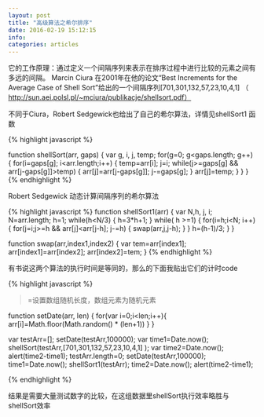 ```yaml
---
layout: post
title: "高级算法之希尔排序"
date: 2016-02-19 15:12:15 
info: 
categories: articles
---
```

它的工作原理：通过定义一个间隔序列来表示在排序过程中进行比较的元素之间有多远的间隔。
Marcin Ciura 在2001年在他的论文“Best Increments for the Average Case of Shell Sort”给出的一个间隔序列[701,301,132,57,23,10,4,1] （ http://sun.aei.polsl.pl/~mciura/publikacje/shellsort.pdf）

不同于Ciura，Robert Sedgewick也给出了自己的希尔算法，详情见shellSort1 函数

{% highlight javascript %}

function shellSort(arr, gaps) {
    var g, i, j, temp;
    for(g=0; g<gaps.length; g++) {
        for(i=gaps[g]; i<arr.length;i++) {
            temp=arr[i];
            j=i;
            while(j>=gaps[g] && arr[j-gaps[g]]>temp) {
                arr[j]=arr[j-gaps[g]];
                 j-=gaps[g];
            }
            arr[j]=temp;
        }
    }
}
{% endhighlight %}

Robert Sedgewick 动态计算间隔序列的希尔算法

{% highlight javascript %}
function shellSort1(arr) {
    var N,h, j, i;
    N=arr.length;
    h=1;
    while(h<N/3) {
        h=3*h+1;
    }
    while( h >=1) {
        for(i=h;i<N; i++) {
            for(j=i;j>=h && arr[j]<arr[j-h]; j-=h) {
                swap(arr,j,j-h);
            }
        }
        h=(h-1)/3;
    }
}

function swap(arr,index1,index2) {
    var tem=arr[index1];
    arr[index1]=arr[index2];
    arr[index2]=tem;
}
{% endhighlight %}

有书说这两个算法的执行时间是等同的，那么的下面我贴出它们的计时code

{% highlight javascript %}
>=设置数组随机长度，数组元素为随机元素

function setDate(arr, len) {
  for(var i=0;i<len;i++){
    arr[i]=Math.floor(Math.random() * (len+1))
  }
}

var testArr=[];
setDate(testArr,100000);
var time1=Date.now();
shellSort(testArr,[701,301,132,57,23,10,4,1] );
var time2=Date.now();
alert(time2-time1);
testArr.length=0;
setDate(testArr,100000);
time1=Date.now();
shellSort1(testArr);
time2=Date.now();
alert(time2-time1);

{% endhighlight %}

结果是需要大量测试数字的比较，在这组数据里shellSort执行效率略胜与shellSort效率
